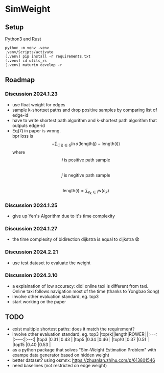 # SimWeight

## Setup
[Python3](www.python.org) and [Rust](https://www.rust-lang.org/)
```
python -m venv .venv
.venv/Scripts/activate
(.venv) pip install -r requirements.txt
(.venv) cd utils_rs
(.venv) maturin develop -r
```

## Roadmap

### Discussion 2024.1.23

- use float weight for edges
- sample k-shortset paths and drop positive samples by comparing list of edge-id
- have to write shortest path algorithm and k-shortest path algorithm that outputs edge-id
- Eq(7) in paper is wrong.  
  bpr loss is
  $$-\sum_{(i,j)\in G}{\ln  \sigma(\mathrm{length}(j) - \mathrm{length}(i))}$$
  where  
  $$i \text{ is positive path sample}$$  
  $$j \text{ is negitive path sample}$$  
  $$\mathrm{length}(i) = \sum_{e_k \in i} \mathrm{w}(e_k)$$

### Discussion 2024.1.25

- give up Yen's Algorithm due to it's time complexity

### Discussion 2024.1.27
- the time complexity of bidirection dijkstra is equal to dijkstra 😨

### Discussion 2024.2.21
- use test dataset to evaluate the weight

### Discussion 2024.3.10
- a explaination of low accuracy: didi online taxi is different from taxi. Online taxi follows navigation most of the time (thanks to Yongbao Song)
- involve other evaluation standard, eg. top3
- start working on the paper

## TODO
- exist multiple shortest paths: does it match the requirement?
- involve other evaluation standard, eg. top3
  |top(k)|length|ROWER|
  |:---: |:----:|:---:|
  |top3  |0.31  |0.43 |
  |top5  |0.34  |0.46 |
  |top10 |0.37  |0.51 |
  |top15 |0.40  |0.53 |
- as a python package that solves "Sim-Weight Estimation Problem"
  with exampe data generator based on hidden weight
- better dataset?
  using osmnx: https://zhuanlan.zhihu.com/p/613801546
- need baselines (not restricted on edge weight)